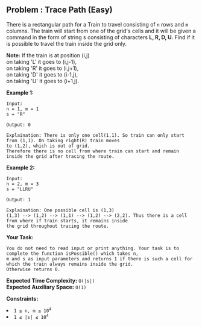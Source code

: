 ## Problem : Trace Path (Easy)
There is a rectangular path for a Train to travel consisting of ```n``` rows and ```m``` columns. The train will start from one of the grid's cells and it will be given a command in the form of string s consisting of characters **L, R, D, U.** Find if it is possible to travel the train inside the grid only.

**Note:**
If the train is at position (i,j)<br>
on taking 'L' it goes to (i,j-1),<br>
on taking 'R' it goes to (i,j+1),<br>
on taking 'D' it goes to (i-1,j),<br>
on taking 'U' it goes to (i+1,j).

**Example 1:**
```
Input: 
n = 1, m = 1
s = "R"

Output: 0

Explaination: There is only one cell(1,1). So train can only start from (1,1). On taking right(R) train moves 
to (1,2), which is out of grid.
Therefore there is no cell from where train can start and remain inside the grid after tracing the route. 
```

**Example 2:**
```
Input: 
n = 2, m = 3
s = "LLRU"

Output: 1

Explaination: One possible cell is (1,3)
(1,3) --> (1,2) --> (1,1) --> (1,2) --> (2,2). Thus there is a cell from where if train starts, it remains inside
the grid throughout tracing the route.
```

**Your Task:**
```
You do not need to read input or print anything. Your task is to complete the function isPossible() which takes n,
m and s as input parameters and returns 1 if there is such a cell for which the train always remains inside the grid.
Otherwise returns 0.
```

**Expected Time Complexity:** ```O(|s|)```<br>
**Expected Auxiliary Space:** ```O(1)```

**Constraints:**
<li><code>1 ≤ n, m ≤ 10<sup>4</sup></code></li>
<li><code>1 ≤ |s| ≤ 10<sup>4</sup></code></li>
